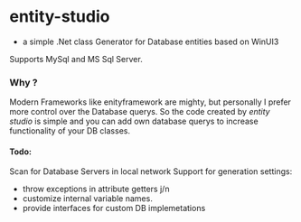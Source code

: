 # entity-studio 

 - a simple .Net class Generator for Database entities based on WinUI3

Supports MySql and MS Sql Server.

### Why ?

Modern Frameworks like enityframework are mighty, but personally I prefer more control over the Database querys. So the code created by *entity studio* is simple and you can add own database querys to increase functionality of your DB classes.

#### Todo: 

Scan for Database Servers in local network
Support for generation settings:
  
  - throw exceptions in attribute getters j/n
  - customize internal variable names.
  - provide interfaces for custom DB implemetations
  




